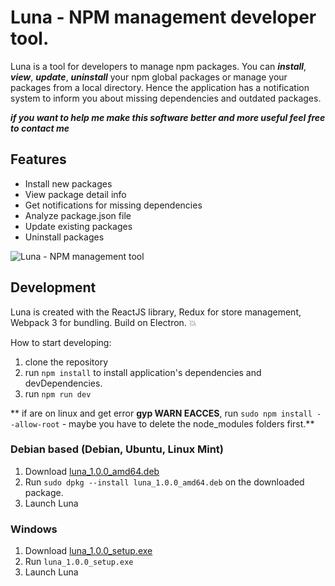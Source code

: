 # Luna - NPM management developer tool.

Luna is a tool for developers to manage npm packages.
You can ***install***, ***view***, ***update***, ***uninstall*** your npm global packages or manage your packages from a local directory. Hence the application has a notification system to inform you about missing dependencies and outdated packages.

***if you want to help me make this software better and more useful feel free to contact me*** 

## Features

- Install new packages
- View package detail info
- Get notifications for missing dependencies
- Analyze package.json file
- Update existing packages
- Uninstall packages

![Luna - NPM management tool](http://104.236.58.95/media/luna-1.0.0-beta.png)

## Development ##

Luna is created with the ReactJS library, Redux for store management, Webpack 3 for bundling. Build on Electron.
:boom:

How to start developing:

1. clone the repository
2. run `npm install` to install application's dependencies and devDependencies. 
3. run `npm run dev`

** if are on linux and get error **gyp WARN EACCES**, run `sudo npm install --allow-root` - maybe you have to delete the node_modules folders first.**

### Debian based (Debian, Ubuntu, Linux Mint)

1. Download [luna_1.0.0_amd64.deb](http://104.236.58.95/luna/releases/latest/luna_1.0.0-beta_amd64.deb)
2. Run `sudo dpkg --install luna_1.0.0_amd64.deb` on the downloaded package.
3. Launch Luna

### Windows

1. Download [luna_1.0.0_setup.exe](http://104.236.58.95/luna/releases/latest/luna_1.0.0-beta_setup.exe)
2. Run `luna_1.0.0_setup.exe`
3. Launch Luna


